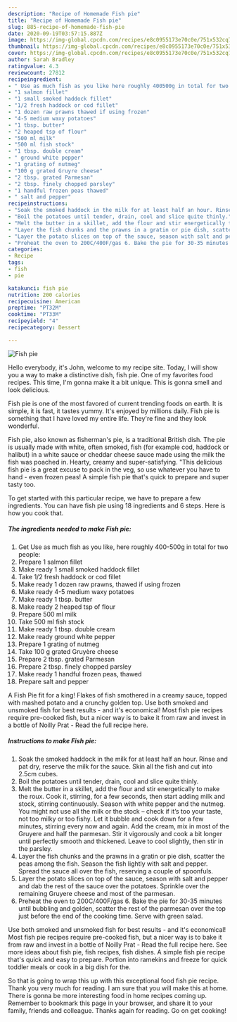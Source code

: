 ```yaml
---
description: "Recipe of Homemade Fish pie"
title: "Recipe of Homemade Fish pie"
slug: 885-recipe-of-homemade-fish-pie
date: 2020-09-19T03:57:15.887Z
image: https://img-global.cpcdn.com/recipes/e8c0955173e70c0e/751x532cq70/fish-pie-recipe-main-photo.jpg
thumbnail: https://img-global.cpcdn.com/recipes/e8c0955173e70c0e/751x532cq70/fish-pie-recipe-main-photo.jpg
cover: https://img-global.cpcdn.com/recipes/e8c0955173e70c0e/751x532cq70/fish-pie-recipe-main-photo.jpg
author: Sarah Bradley
ratingvalue: 4.3
reviewcount: 27812
recipeingredient:
- " Use as much fish as you like here roughly 400500g in total for two people"
- "1 salmon fillet"
- "1 small smoked haddock fillet"
- "1/2 fresh haddock or cod fillet"
- "1 dozen raw prawns thawed if using frozen"
- "4-5 medium waxy potatoes"
- "1 tbsp. butter"
- "2 heaped tsp of flour"
- "500 ml milk"
- "500 ml fish stock"
- "1 tbsp. double cream"
- " ground white pepper"
- "1 grating of nutmeg"
- "100 g grated Gruyre cheese"
- "2 tbsp. grated Parmesan"
- "2 tbsp. finely chopped parsley"
- "1 handful frozen peas thawed"
- " salt and pepper"
recipeinstructions:
- "Soak the smoked haddock in the milk for at least half an hour. Rinse and pat dry, reserve the milk for the sauce. Skin all the fish and cut into 2.5cm cubes."
- "Boil the potatoes until tender, drain, cool and slice quite thinly."
- "Melt the butter in a skillet, add the flour and stir energetically to make the roux. Cook it, stirring, for a few seconds, then start adding milk and stock, stirring continuously. Season with white pepper and the nutmeg. You might not use all the milk or the stock – check if it’s too your taste, not too milky or too fishy. Let it bubble and cook down for a few minutes, stirring every now and again. Add the cream, mix in most of the Gruyere and half the parmesan. Stir it vigorously and cook a bit longer until perfectly smooth and thickened. Leave to cool slightly, then stir in the parsley."
- "Layer the fish chunks and the prawns in a gratin or pie dish, scatter the peas among the fish. Season the fish lightly with salt and pepper. Spread the sauce all over the fish, reserving a couple of spoonfuls."
- "Layer the potato slices on top of the sauce, season with salt and pepper and dab the rest of the sauce over the potatoes. Sprinkle over the remaining Gruyere cheese and most of the parmesan."
- "Preheat the oven to 200C/400F/gas 6. Bake the pie for 30-35 minutes until bubbling and golden, scatter the rest of the parmesan over the top just before the end of the cooking time. Serve with green salad."
categories:
- Recipe
tags:
- fish
- pie

katakunci: fish pie 
nutrition: 200 calories
recipecuisine: American
preptime: "PT32M"
cooktime: "PT33M"
recipeyield: "4"
recipecategory: Dessert

---
```



![Fish pie](https://img-global.cpcdn.com/recipes/e8c0955173e70c0e/751x532cq70/fish-pie-recipe-main-photo.jpg)

Hello everybody, it's John, welcome to my recipe site. Today, I will show you a way to make a distinctive dish, fish pie. One of my favorites food recipes. This time, I'm gonna make it a bit unique. This is gonna smell and look delicious.

Fish pie is one of the most favored of current trending foods on earth. It is simple, it is fast, it tastes yummy. It's enjoyed by millions daily. Fish pie is something that I have loved my entire life. They're fine and they look wonderful.

Fish pie, also known as fisherman&#39;s pie, is a traditional British dish. The pie is usually made with white, often smoked, fish (for example cod, haddock or halibut) in a white sauce or cheddar cheese sauce made using the milk the fish was poached in. Hearty, creamy and super-satisfying. &#34;This delicious fish pie is a great excuse to pack in the veg, so use whatever you have to hand - even frozen peas! A simple fish pie that&#39;s quick to prepare and super tasty too.


To get started with this particular recipe, we have to prepare a few ingredients. You can have fish pie using 18 ingredients and 6 steps. Here is how you cook that.

<!--inarticleads1-->

##### The ingredients needed to make Fish pie:

1. Get  Use as much fish as you like, here roughly 400-500g in total for two people:
1. Prepare 1 salmon fillet
1. Make ready 1 small smoked haddock fillet
1. Take 1/2 fresh haddock or cod fillet
1. Make ready 1 dozen raw prawns, thawed if using frozen
1. Make ready 4-5 medium waxy potatoes
1. Make ready 1 tbsp. butter
1. Make ready 2 heaped tsp of flour
1. Prepare 500 ml milk
1. Take 500 ml fish stock
1. Make ready 1 tbsp. double cream
1. Make ready  ground white pepper
1. Prepare 1 grating of nutmeg
1. Take 100 g grated Gruyère cheese
1. Prepare 2 tbsp. grated Parmesan
1. Prepare 2 tbsp. finely chopped parsley
1. Make ready 1 handful frozen peas, thawed
1. Prepare  salt and pepper


A Fish Pie fit for a king! Flakes of fish smothered in a creamy sauce, topped with mashed potato and a crunchy golden top. Use both smoked and unsmoked fish for best results - and it&#39;s economical! Most fish pie recipes require pre-cooked fish, but a nicer way is to bake it from raw and invest in a bottle of Noilly Prat - Read the full recipe here. 

<!--inarticleads2-->

##### Instructions to make Fish pie:

1. Soak the smoked haddock in the milk for at least half an hour. Rinse and pat dry, reserve the milk for the sauce. Skin all the fish and cut into 2.5cm cubes.
1. Boil the potatoes until tender, drain, cool and slice quite thinly.
1. Melt the butter in a skillet, add the flour and stir energetically to make the roux. Cook it, stirring, for a few seconds, then start adding milk and stock, stirring continuously. Season with white pepper and the nutmeg. You might not use all the milk or the stock – check if it’s too your taste, not too milky or too fishy. Let it bubble and cook down for a few minutes, stirring every now and again. Add the cream, mix in most of the Gruyere and half the parmesan. Stir it vigorously and cook a bit longer until perfectly smooth and thickened. Leave to cool slightly, then stir in the parsley.
1. Layer the fish chunks and the prawns in a gratin or pie dish, scatter the peas among the fish. Season the fish lightly with salt and pepper. Spread the sauce all over the fish, reserving a couple of spoonfuls.
1. Layer the potato slices on top of the sauce, season with salt and pepper and dab the rest of the sauce over the potatoes. Sprinkle over the remaining Gruyere cheese and most of the parmesan.
1. Preheat the oven to 200C/400F/gas 6. Bake the pie for 30-35 minutes until bubbling and golden, scatter the rest of the parmesan over the top just before the end of the cooking time. Serve with green salad.


Use both smoked and unsmoked fish for best results - and it&#39;s economical! Most fish pie recipes require pre-cooked fish, but a nicer way is to bake it from raw and invest in a bottle of Noilly Prat - Read the full recipe here. See more ideas about fish pie, fish recipes, fish dishes. A simple fish pie recipe that&#39;s quick and easy to prepare. Portion into ramekins and freeze for quick toddler meals or cook in a big dish for the. 

So that is going to wrap this up with this exceptional food fish pie recipe. Thank you very much for reading. I am sure that you will make this at home. There is gonna be more interesting food in home recipes coming up. Remember to bookmark this page in your browser, and share it to your family, friends and colleague. Thanks again for reading. Go on get cooking!
